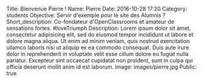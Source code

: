 Title: Bienvenue Pierre !
Name: Pierre
Date: 2016-10-28 17:20
Category: students
Objective: Servir d'exemple pour le site des Alumnis ?
Short_description: Co-fondateur d'OpenClassrooms et amateur de sensations fortes. #loveTriumph
Description:
    Lorem ipsum dolor sit amet, consectetur adipisicing elit, sed do eiusmod
    tempor incididunt ut labore et dolore magna aliqua. Ut enim ad minim veniam,
    quis nostrud exercitation ullamco laboris nisi ut aliquip ex ea commodo
    consequat. Duis aute irure dolor in reprehenderit in voluptate velit esse
    cillum dolore eu fugiat nulla pariatur. Excepteur sint occaecat cupidatat non
    proident, sunt in culpa qui officia deserunt mollit anim id est laborum.
Image: images/pierre.jpg
Public: true